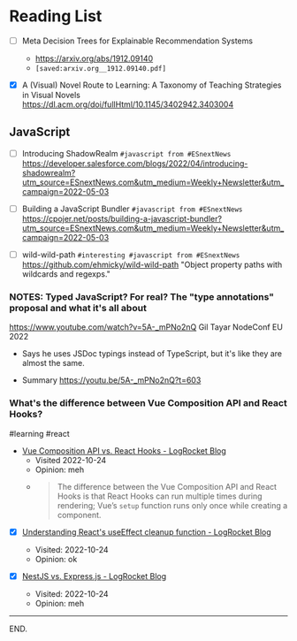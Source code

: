 # Reading List

- [ ] Meta Decision Trees for Explainable Recommendation Systems
    * https://arxiv.org/abs/1912.09140
    * `[saved:arxiv.org__1912.09140.pdf]`

- [x] A (Visual) Novel Route to Learning: A Taxonomy of Teaching Strategies in Visual Novels
https://dl.acm.org/doi/fullHtml/10.1145/3402942.3403004


## JavaScript

- [ ] Introducing ShadowRealm `#javascript from #ESnextNews`
https://developer.salesforce.com/blogs/2022/04/introducing-shadowrealm?utm_source=ESnextNews.com&utm_medium=Weekly+Newsletter&utm_campaign=2022-05-03

- [ ] Building a JavaScript Bundler `#javascript from #ESnextNews`
https://cpojer.net/posts/building-a-javascript-bundler?utm_source=ESnextNews.com&utm_medium=Weekly+Newsletter&utm_campaign=2022-05-03

- [ ] wild-wild-path `#interesting #javascript from #ESnextNews`
https://github.com/ehmicky/wild-wild-path
"Object property paths with wildcards and regexps."

### NOTES: Typed JavaScript? For real? The "type annotations" proposal and what it's all about
https://www.youtube.com/watch?v=5A-_mPNo2nQ
Gil Tayar
NodeConf EU 2022

- Says he uses JSDoc typings instead of TypeScript, but it's like they are almost the same.

- Summary https://youtu.be/5A-_mPNo2nQ?t=603


### What's the difference between Vue Composition API and React Hooks?
#learning #react

- [Vue Composition API vs. React Hooks - LogRocket Blog](https://blog.logrocket.com/vue-composition-api-vs-react-hooks/)
    * Visited 2022-10-24
    * Opinion: meh
    *
        > The difference between the Vue Composition API and React Hooks is that React Hooks can run multiple times during rendering; Vue’s `setup` function runs only once while creating a component.


- [x] [Understanding React's useEffect cleanup function - LogRocket Blog](https://blog.logrocket.com/understanding-react-useeffect-cleanup-function/)
    * Visited: 2022-10-24
    * Opinion: ok

- [x] [NestJS vs. Express.js - LogRocket Blog](https://blog.logrocket.com/nestjs-vs-express-js/)
    * Visited: 2022-10-24
    * Opinion: meh


---

END.
